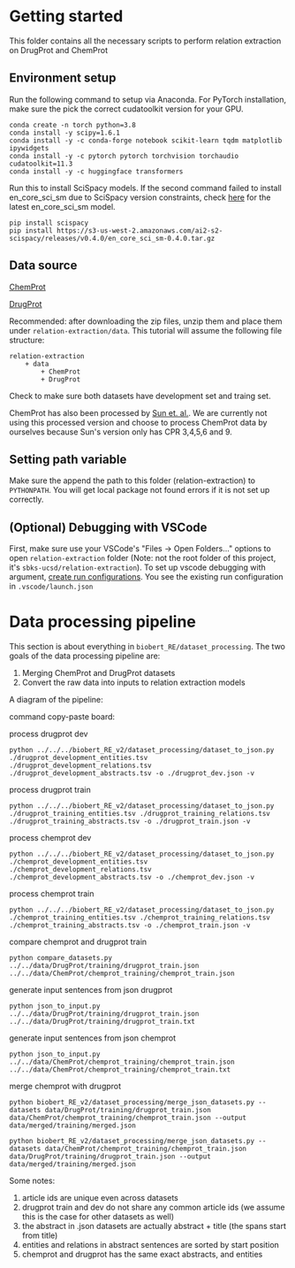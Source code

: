 # Getting started

This folder contains all the necessary scripts to perform relation extraction on DrugProt and ChemProt

## Environment setup

Run the following command to setup via Anaconda. For PyTorch installation, make sure the pick the correct cudatoolkit version for your GPU.

```
conda create -n torch python=3.8
conda install -y scipy=1.6.1
conda install -y -c conda-forge notebook scikit-learn tqdm matplotlib ipywidgets
conda install -y -c pytorch pytorch torchvision torchaudio cudatoolkit=11.3
conda install -y -c huggingface transformers
```

Run this to install SciSpacy models. If the second command failed to install en_core_sci_sm due to SciSpacy version constraints, check [here](https://allenai.github.io/scispacy/) for the latest en_core_sci_sm model.

```
pip install scispacy
pip install https://s3-us-west-2.amazonaws.com/ai2-s2-scispacy/releases/v0.4.0/en_core_sci_sm-0.4.0.tar.gz
```

## Data source

[ChemProt](https://biocreative.bioinformatics.udel.edu/news/corpora/chemprot-corpus-biocreative-vi/)

[DrugProt](https://zenodo.org/record/5119892#.YdyOd_7MIUE)

Recommended: after downloading the zip files, unzip them and place them under `relation-extraction/data`. This tutorial will assume the following file structure:

```
relation-extraction
    + data
        + ChemProt
        + DrugProt
```

Check to make sure both datasets have development set and traing set.

ChemProt has also been processed by [Sun et. al.](https://arxiv.org/abs/1911.09487). We are currently not using this processed version and choose to process ChemProt data by ourselves because Sun's version only has CPR 3,4,5,6 and 9.

## Setting path variable

Make sure the append the path to this folder (relation-extraction) to `PYTHONPATH`. You will get local package not found errors if it is not set up correctly.

## (Optional) Debugging with VSCode

First, make sure use your VSCode's "Files -> Open Folders..." options to open `relation-extraction` folder (Note: not the root folder of this project, it's `sbks-ucsd/relation-extraction`). To set up vscode debugging with argument, [create run configurations](https://code.visualstudio.com/docs/python/debugging). You see the existing run configuration in `.vscode/launch.json`

# Data processing pipeline

This section is about everything in `biobert_RE/dataset_processing`. The two goals of the data processing pipeline are:

1. Merging ChemProt and DrugProt datasets
2. Convert the raw data into inputs to relation extraction models

A diagram of the pipeline:



command copy-paste board:

process drugprot dev
```
python ../../../biobert_RE_v2/dataset_processing/dataset_to_json.py ./drugprot_development_entities.tsv ./drugprot_development_relations.tsv ./drugprot_development_abstracts.tsv -o ./drugprot_dev.json -v
```

process drugprot train
```
python ../../../biobert_RE_v2/dataset_processing/dataset_to_json.py ./drugprot_training_entities.tsv ./drugprot_training_relations.tsv ./drugprot_training_abstracts.tsv -o ./drugprot_train.json -v
```

process chemprot dev
```
python ../../../biobert_RE_v2/dataset_processing/dataset_to_json.py ./chemprot_development_entities.tsv ./chemprot_development_relations.tsv ./chemprot_development_abstracts.tsv -o ./chemprot_dev.json -v
```

process chemprot train
```
python ../../../biobert_RE_v2/dataset_processing/dataset_to_json.py ./chemprot_training_entities.tsv ./chemprot_training_relations.tsv ./chemprot_training_abstracts.tsv -o ./chemprot_train.json -v
```

compare chemprot and drugprot train
```
python compare_datasets.py ../../data/DrugProt/training/drugprot_train.json ../../data/ChemProt/chemprot_training/chemprot_train.json
```

generate input sentences from json drugprot
```
python json_to_input.py ../../data/DrugProt/training/drugprot_train.json ../../data/DrugProt/training/drugprot_train.txt
```

generate input sentences from json chemprot
```
python json_to_input.py ../../data/ChemProt/chemprot_training/chemprot_train.json ../../data/ChemProt/chemprot_training/chemprot_train.txt
```

merge chemprot with drugprot
```
python biobert_RE_v2/dataset_processing/merge_json_datasets.py --datasets data/DrugProt/training/drugprot_train.json data/ChemProt/chemprot_training/chemprot_train.json --output data/merged/training/merged.json
```

```
python biobert_RE_v2/dataset_processing/merge_json_datasets.py --datasets data/ChemProt/chemprot_training/chemprot_train.json data/DrugProt/training/drugprot_train.json --output data/merged/training/merged.json
```

Some notes:

1. article ids are unique even across datasets
2. drugprot train and dev do not share any common article ids (we assume this is the case for other datasets as well)
3. the abstract in .json datasets are actually abstract + title (the spans start from title)
4. entities and relations in abstract sentences are sorted by start position
5. chemprot and drugprot has the same exact abstracts, and entities